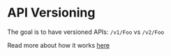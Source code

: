 # API Versioning

The goal is to have versioned APIs: ``/v1/Foo`` vs  ``/v2/Foo``

Read more about how it works [here](https://github.com/dotnet/aspnet-api-versioning/tree/main/examples/AspNetCore/WebApi/MinimalOpenApiExample)